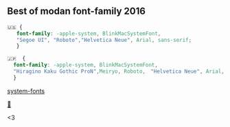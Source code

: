 ## Best of modan font-family 2016  

```css
🇺🇸 {
   font-family: -apple-system, BlinkMacSystemFont,
   "Segoe UI", "Roboto","Helvetica Neue", Arial, sans-serif;
   }
```  


```css
🇯🇵  {
  font-family: -apple-system, BlinkMacSystemFont,
  "Hiragino Kaku Gothic ProN",Meiryo, Roboto,　"Helvetica Neue", Arial,　sans-serif;
  }
```  



[system-fonts](https://github.com/kenhrmt/system-fonts)

[📛](https://twitter.com/kenhrmt "twitter")




<3
